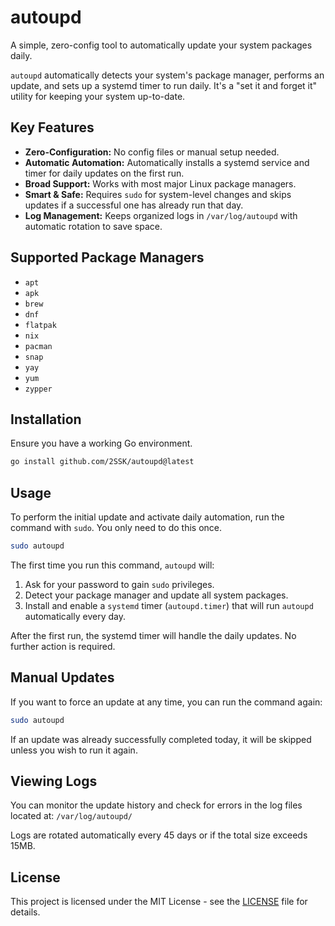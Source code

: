 # autoupd

A simple, zero-config tool to automatically update your system packages daily.

`autoupd` automatically detects your system's package manager, performs an update, and sets up a systemd timer to run daily. It's a "set it and forget it" utility for keeping your system up-to-date.

## Key Features

- **Zero-Configuration:** No config files or manual setup needed.
- **Automatic Automation:** Automatically installs a systemd service and timer for daily updates on the first run.
- **Broad Support:** Works with most major Linux package managers.
- **Smart & Safe:** Requires `sudo` for system-level changes and skips updates if a successful one has already run that day.
- **Log Management:** Keeps organized logs in `/var/log/autoupd` with automatic rotation to save space.

## Supported Package Managers

- `apt`
- `apk`
- `brew`
- `dnf`
- `flatpak`
- `nix`
- `pacman`
- `snap`
- `yay`
- `yum`
- `zypper`

## Installation

Ensure you have a working Go environment.

```bash
go install github.com/2SSK/autoupd@latest
```

## Usage

To perform the initial update and activate daily automation, run the command with `sudo`. You only need to do this once.

```bash
sudo autoupd
```

The first time you run this command, `autoupd` will:
1.  Ask for your password to gain `sudo` privileges.
2.  Detect your package manager and update all system packages.
3.  Install and enable a `systemd` timer (`autoupd.timer`) that will run `autoupd` automatically every day.

After the first run, the systemd timer will handle the daily updates. No further action is required.

## Manual Updates

If you want to force an update at any time, you can run the command again:

```bash
sudo autoupd
```

If an update was already successfully completed today, it will be skipped unless you wish to run it again.

## Viewing Logs

You can monitor the update history and check for errors in the log files located at:
`/var/log/autoupd/`

Logs are rotated automatically every 45 days or if the total size exceeds 15MB.

## License

This project is licensed under the MIT License - see the [LICENSE](LICENSE) file for details.